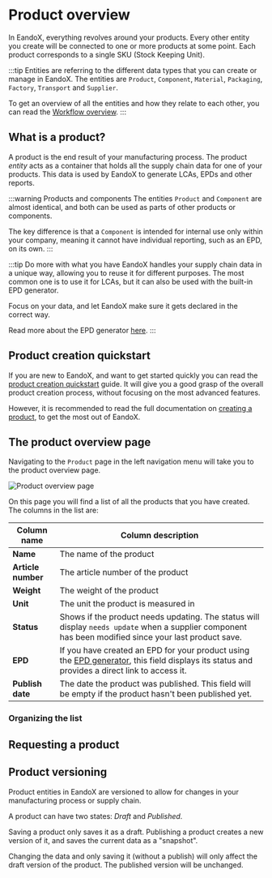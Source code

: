 # Product overview

<!-- Add docs for batch actions on this page? -->

In EandoX, everything revolves around your products. Every other entity you create will be connected to one or more products at some point. Each product corresponds to a single SKU (Stock Keeping Unit).

:::tip
Entities are referring to the different data types that you can create or manage in EandoX. The entities are `Product`, `Component`, `Material`, `Packaging`, `Factory`, `Transport` and `Supplier`.

To get an overview of all the entities and how they relate to each other, you can read the [Workflow overview](/documentation/getting-started/workflow-overview).
:::

## What is a product?

A product is the end result of your manufacturing process. The product _entity_ acts as a container that holds all the supply chain data for one of your products. This data is used by EandoX to generate LCAs, EPDs and other reports.

:::warning Products and components
The entities `Product` and `Component` are almost identical, and both can be used as parts of other products or components.

The key difference is that a `Component` is intended for internal use only within your company, meaning it cannot have individual reporting, such as an EPD, on its own.
:::

:::tip Do more with what you have
EandoX handles your supply chain data in a unique way, allowing you to reuse it for different purposes. The most common one is to use it for LCAs, but it can also be used with the built-in EPD generator.

Focus on your data, and let EandoX make sure it gets declared in the correct way.

Read more about the EPD generator [here](/documentation/epd/epd-overview).
:::

## Product creation quickstart

If you are new to EandoX, and want to get started quickly you can read the [product creation quickstart](/documentation/guides/creating-your-first-product) guide. It will give you a good grasp of the overall product creation process, without focusing on the most advanced features.

However, it is recommended to read the full documentation on [creating a product](/documentation/product/creating-a-product), to get the most out of EandoX.

## The product overview page

Navigating to the `Product` page in the left navigation menu will take you to the product overview page.

![Product overview page](/images/product/overview.jpg)

On this page you will find a list of all the products that you have created. The columns in the list are:

| Column name        | Column description                                                                                                                                                              |
| ------------------ | ------------------------------------------------------------------------------------------------------------------------------------------------------------------------------- |
| **Name**           | The name of the product                                                                                                                                                         |
| **Article number** | The article number of the product                                                                                                                                               |
| **Weight**         | The weight of the product                                                                                                                                                       |
| **Unit**           | The unit the product is measured in                                                                                                                                             |
| **Status**         | Shows if the product needs updating. The status will display `needs update` when a supplier component has been modified since your last product save.                           |
| **EPD**            | If you have created an EPD for your product using the [EPD generator](/documentation/epd/epd-overview), this field displays its status and provides a direct link to access it. |
| **Publish date**   | The date the product was published. This field will be empty if the product hasn't been published yet.                                                                          |

### Organizing the list

<!--@include: ../__partials/organizing-items.md -->

## Requesting a product

<!--@include: ../__partials/product-request.md -->

## Product versioning

Product entities in EandoX are versioned to allow for changes in your manufacturing process or supply chain.

A product can have two states: _Draft_ and _Published_.

Saving a product only saves it as a draft. Publishing a product creates a new version of it, and saves the current data as a "snapshot".

Changing the data and only saving it (without a publish) will only affect the draft version of the product. The published version will be unchanged.
